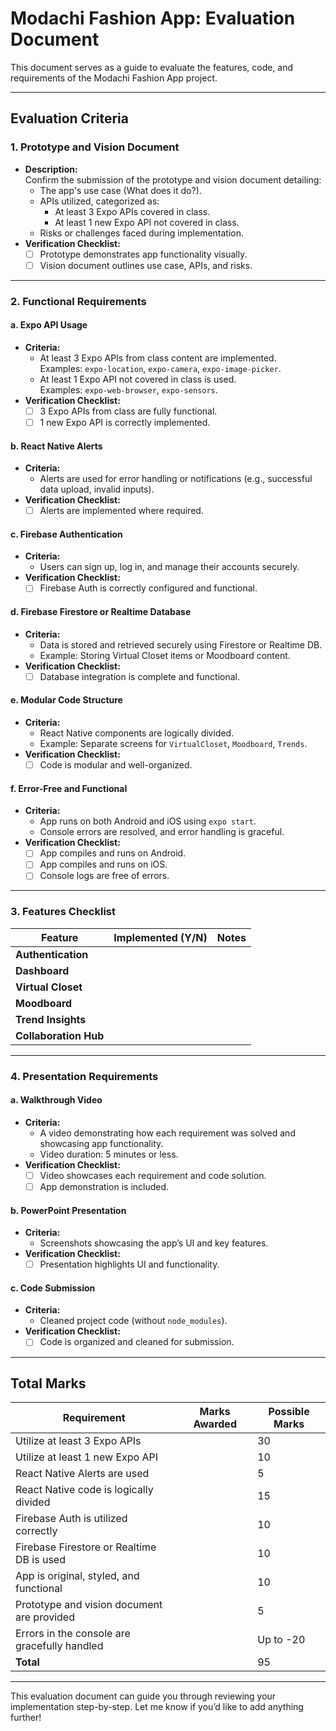 # **Modachi Fashion App: Evaluation Document**

This document serves as a guide to evaluate the features, code, and requirements of the Modachi Fashion App project.

---

## **Evaluation Criteria**

### **1. Prototype and Vision Document**
- **Description:**  
  Confirm the submission of the prototype and vision document detailing:  
  - The app's use case (What does it do?).  
  - APIs utilized, categorized as:
    - At least 3 Expo APIs covered in class.  
    - At least 1 new Expo API not covered in class.  
  - Risks or challenges faced during implementation.  
- **Verification Checklist:**  
  - [ ] Prototype demonstrates app functionality visually.  
  - [ ] Vision document outlines use case, APIs, and risks.  

---

### **2. Functional Requirements**
#### **a. Expo API Usage**
- **Criteria:**  
  - At least 3 Expo APIs from class content are implemented.  
    Examples: `expo-location`, `expo-camera`, `expo-image-picker`.  
  - At least 1 Expo API not covered in class is used.  
    Examples: `expo-web-browser`, `expo-sensors`.  
- **Verification Checklist:**  
  - [ ] 3 Expo APIs from class are fully functional.  
  - [ ] 1 new Expo API is correctly implemented.  

#### **b. React Native Alerts**
- **Criteria:**  
  - Alerts are used for error handling or notifications (e.g., successful data upload, invalid inputs).  
- **Verification Checklist:**  
  - [ ] Alerts are implemented where required.  

#### **c. Firebase Authentication**
- **Criteria:**  
  - Users can sign up, log in, and manage their accounts securely.  
- **Verification Checklist:**  
  - [ ] Firebase Auth is correctly configured and functional.  

#### **d. Firebase Firestore or Realtime Database**
- **Criteria:**  
  - Data is stored and retrieved securely using Firestore or Realtime DB.  
  - Example: Storing Virtual Closet items or Moodboard content.  
- **Verification Checklist:**  
  - [ ] Database integration is complete and functional.

#### **e. Modular Code Structure**
- **Criteria:**  
  - React Native components are logically divided.  
  - Example: Separate screens for `VirtualCloset`, `Moodboard`, `Trends`.  
- **Verification Checklist:**  
  - [ ] Code is modular and well-organized.  

#### **f. Error-Free and Functional**
- **Criteria:**  
  - App runs on both Android and iOS using `expo start`.  
  - Console errors are resolved, and error handling is graceful.  
- **Verification Checklist:**  
  - [ ] App compiles and runs on Android.  
  - [ ] App compiles and runs on iOS.  
  - [ ] Console logs are free of errors.

---

### **3. Features Checklist**
| **Feature**         | **Implemented (Y/N)** | **Notes**                    |
|----------------------|-----------------------|------------------------------|
| **Authentication**  |                       |                              |
| **Dashboard**       |                       |                              |
| **Virtual Closet**  |                       |                              |
| **Moodboard**       |                       |                              |
| **Trend Insights**  |                       |                              |
| **Collaboration Hub** |                     |                              |

---

### **4. Presentation Requirements**
#### **a. Walkthrough Video**
- **Criteria:**  
  - A video demonstrating how each requirement was solved and showcasing app functionality.
  - Video duration: 5 minutes or less.  
- **Verification Checklist:**  
  - [ ] Video showcases each requirement and code solution.  
  - [ ] App demonstration is included.

#### **b. PowerPoint Presentation**
- **Criteria:**  
  - Screenshots showcasing the app’s UI and key features.  
- **Verification Checklist:**  
  - [ ] Presentation highlights UI and functionality.  

#### **c. Code Submission**
- **Criteria:**  
  - Cleaned project code (without `node_modules`).  
- **Verification Checklist:**  
  - [ ] Code is organized and cleaned for submission.  

---

## **Total Marks**
| **Requirement**                               | **Marks Awarded** | **Possible Marks** |
|-----------------------------------------------|-------------------|--------------------|
| Utilize at least 3 Expo APIs                  |                   | 30                 |
| Utilize at least 1 new Expo API               |                   | 10                 |
| React Native Alerts are used                 |                   | 5                  |
| React Native code is logically divided        |                   | 15                 |
| Firebase Auth is utilized correctly           |                   | 10                 |
| Firebase Firestore or Realtime DB is used     |                   | 10                 |
| App is original, styled, and functional       |                   | 10                 |
| Prototype and vision document are provided    |                   | 5                  |
| Errors in the console are gracefully handled  |                   | Up to -20          |
| **Total**                                     |                   | 95                 |

---

This evaluation document can guide you through reviewing your implementation step-by-step. Let me know if you’d like to add anything further!